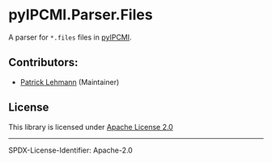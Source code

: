 # pyIPCMI.Parser.Files

A parser for `*.files` files in [pyIPCMI](https://github.com/Paebbels/pyIPCMI).

## Contributors:

* [Patrick Lehmann](https://github.com/Paebbels) (Maintainer)


## License

This library is licensed under [Apache License 2.0](LICENSE.md)

-------------------------

SPDX-License-Identifier: Apache-2.0
